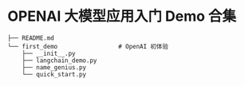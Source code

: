 # OPENAI 大模型应用入门 Demo 合集

```text
├── README.md
└── first_demo                 # OpenAI 初体验
    ├── __init__.py
    ├── langchain_demo.py
    ├── name_genius.py
    └── quick_start.py
```